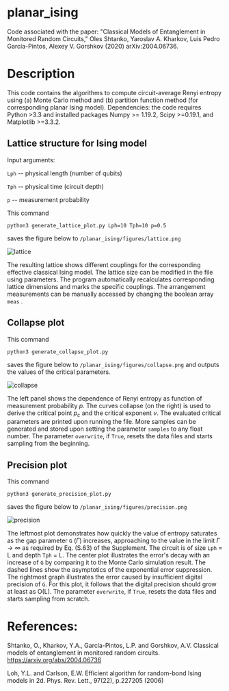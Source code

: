 # planar_ising
Code associated with the paper: "Classical Models of Entanglement in Monitored Random Circuits," Oles Shtanko, Yaroslav A. Kharkov, Luis Pedro García-Pintos, Alexey V. Gorshkov (2020) arXiv:2004.06736.

# Description

This code contains the algorithms to compute circuit-average Renyi entropy using (a) Monte Carlo method and (b) partition function method (for corresponding planar Ising model). Dependencies: the code requires Python >3.3 and installed packages Numpy >= 1.19.2, Scipy >=0.19.1, and Matplotlib >=3.3.2.

## Lattice structure for Ising model

Input arguments:

 ```Lph```  -- physical length (number of qubits) 
 
 ```Tph```  -- physical time (circuit depth)
 
 ```p```     --  measurement probability 
 
 
This command

```python3 generate_lattice_plot.py Lph=10 Tph=10 p=0.5```

saves the figure below to ```/planar_ising/figures/lattice.png```

![lattice](https://user-images.githubusercontent.com/35434445/100180600-7eb25f80-2ea6-11eb-9edd-3dd9df8e3ddf.png)

The resulting lattice shows different couplings for the corresponding effective classical Ising model. The lattice size can be modified in the file using parameters. The program automatically recalculates corresponding lattice dimensions and marks the specific couplings. The arrangement measurements can be manually accessed by changing the boolean array ```meas``` .

## Collapse plot

This command 

```python3 generate_collapse_plot.py```

saves the figure below to ```/planar_ising/figures/collapse.png``` and outputs the values of the critical parameters.

![collapse](https://user-images.githubusercontent.com/35434445/100168407-2fad0000-2e8f-11eb-9eaa-f7ba5dc3fb8e.png)

The left panel shows the dependence of Renyi entropy as function of measurement probability $p$. The curves collapse (on the right) is used to derive the critical point $p_c$ and the critical exponent $\nu$. The evaluated critical parameters are printed upon running the file. More samples can be generated and stored upon setting the parameter ```samples``` to any float number. The parameter ```overwrite```, if ```True```, resets the data files and starts sampling from the beginning.

## Precision plot

This command 

```python3 generate_precision_plot.py```

saves the figure below to ```/planar_ising/figures/precision.png```

![precision](https://user-images.githubusercontent.com/35434445/100168588-8c101f80-2e8f-11eb-8008-7b8c80f2cb4b.png)

The leftmost plot demonstrates how quickly the value of entropy saturates as the gap parameter ```G``` ($\Gamma$) increases, approaching to the value in the limit $\Gamma\to\infty$ as required by Eq. (S.63) of the Supplement. The circuit is of size ```Lph``` = L and depth ```Tph``` = L. The center plot illustrates the error's decay with an increase of ```G``` by comparing it to the Monte Carlo simulation result. The dashed lines show the asymptotics of the exponential error suppression. The rightmost graph illustrates the error caused by insufficient digital precision of ```G```. For this plot, it follows that the digital precision should grow at least as O(L). The parameter ```overwrite```, if ```True```, resets the data files and starts sampling from scratch.

# References:

Shtanko, O., Kharkov, Y.A., García-Pintos, L.P. and Gorshkov, A.V. Classical models of entanglement in monitored random circuits. https://arxiv.org/abs/2004.06736

Loh, Y.L. and Carlson, E.W. Efficient algorithm for random-bond Ising models in 2d. Phys. Rev. Lett., 97(22), p.227205 (2006)


